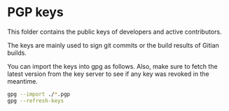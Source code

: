 PGP keys
========

This folder contains the public keys of developers and active contributors.

The keys are mainly used to sign git commits or the build results of Gitian
builds.

You can import the keys into gpg as follows. Also, make sure to fetch the
latest version from the key server to see if any key was revoked in the
meantime.
```sh
gpg --import ./*.pgp
gpg --refresh-keys
```
